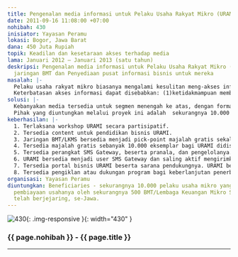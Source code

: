 ```yaml
---
title: Pengenalan media informasi untuk Pelaku Usaha Rakyat Mikro (URAMI)
date: 2011-09-16 11:08:00 +07:00
nohibah: 430
inisiator: Yayasan Peramu
lokasi: Bogor, Jawa Barat
dana: 450 Juta Rupiah
topik: Keadilan dan kesetaraan akses terhadap media
lama: Januari 2012 – Januari 2013 (satu tahun)
deskripsi: Pengenalan media informasi untuk Pelaku Usaha Rakyat Mikro (URAMI) mitra
  jaringan BMT dan Penyediaan pusat informasi bisnis untuk mereka
masalah: |-
  Pelaku usaha rakyat mikro biasanya mengalami kesulitan meng-akses informasi mekipun sebagian besar dari mereka telah memiliki telepon genggam. Sebagian dari mereka tidak mahir baca tulis, tidak dapat mengirim dan menerima sms, dengan luasan komunikasi sebatas kolega mereka. Padahal peningkatan akses informasi dengan cakupan yang lebih luas dapat menjadi peluang bagi mereka agar dapat mengembangkan bisnis untuk peningkatan kesejahteraan mereka.
  Keterbatasan akses informasi dapat disebabkan: (1)ketidakmampuan membayar untuk mendapatkan pengetahuan baru akibat minimnya keuntungan yang mereka peroleh dari usaha mereka; (2) keterbatasan pengetahuan cara penggunaan gadget. Serta menghilangkan (3) hambatan kultural untuk mengubah kebiasaan cara mereka mengakses informasi dengan mengenalkan cara-cara beserta pranala baru untuk mengakses informasi.
solusi: |-
  Kebanyakan media tersedia untuk segmen menengah ke atas, dengan format dan content untuk kalangan mereka. Tersedianya content pendidikan bisnis untuk URAMI dengan biaya murah dapat membuat mereka berkesempatan mengakses informasi secara lebih setara.  Hambatan biaya dapat diatasi dengan penyediaan majalah secara cuma-cuma dengan titik distribusi di kantor BMT/LKMS yang melayani mereka. Jika satu pick-point menyediakan 20 eksemplar maka dibutuhkan lebih dari 10.000 eksemplar majalah untuk lebih dari 500 BMT/LKMS se-Jawa. URAMI secara berjenjang akan diajak mengakses informasi. Setelah belajar dari majalah, mereka akan diajak untuk saling mengirimkan SMS melalui SMS Gateway. Secara berlanjut dan berulang melalui content majalah, para URAMI akan secara bertahap diajak terus menerus mencoba cara baru mengakses informasi. Sebelum akhirnya diharapkan mereka akan dapat mengakses portal bisnis URAMI. Karena pada portal ini dapat disediakan informasi yang lebih beragam. Misalnya gambar produk, pesan audio, video tips bisnis, aplikasi , dsb.
  Pihak yang diuntungkan melalui proyek ini adalah  sekurangnya 10.000 pelaku usaha mikro yang sedang dilayani pembiayaan usahanya oleh sekurangnya 500 BMT/Lembaga Keuangan Mikro Syariah yang telah berjejaring, se-Jawa.
keberhasilan: |-
  1. Terlaksana workshop URAMI secara partisipatif.
  2. Tersedia content untuk pendidikan bisnis URAMI.
  3. Jaringan BMT/LKMS bersedia menjadi pick-point majalah gratis sekaligus simpul informasi bisnis bagi URAMI.
  4. Tersedia majalah gratis sebanyak 10.000 eksemplar bagi URAMI didistribusikan melalui lebih dari 500 BMT/LKMS se-Jawa.
  5. Tersedia perangkat SMS Gateway, beserta pranala, dan pengelolanya.
  6. URAMI bersedia menjadi user SMS Gateway dan saling aktif mengirimkan feed SMS untuk di broadcast ke sesama mereka. Sekurangnya (1%X10.000=100 URAMI) aktif di SMS Gateway pada semester pertama kegiatan.
  7. Tersedia portal bisnis URAMI beserta sarana pendukungnya. URAMI bersedia mengakses portal dan aktif di dalamnya. Tercipta aktivitas yang berujung peningkatan transaksi bisnis bagi URAMI pada semester kedua kegiatan ini.
  8. Tersedia pengiklan atau dukungan program bagi keberlanjutan penerbitan majalah gratis, SMS Gateway, Portal bisnis, dan keseluruhan kegiatan ini.
organisasi: Yayasan Peramu
diuntungkan: Beneficiaries - sekurangnya 10.000 pelaku usaha mikro yang sedang dilayani
  pembiayaan usahanya oleh sekurangnya 500 BMT/Lembaga Keuangan Mikro Syariah yang
  telah berjejaring, se-Jawa.
---
```


![430](/static/img/hibahcmb/430.png){: .img-responsive }{: width="430" }

### {{ page.nohibah }} - {{ page.title }}

---
